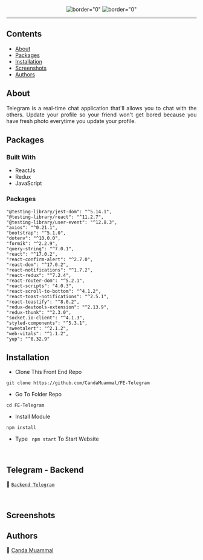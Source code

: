<p align="center">
     <img src="https://i.postimg.cc/pT9Ypg8w/teleg.png"   alt= border="0" />
     <img src="https://i.postimg.cc/Zqn6M1fW/tellee.png"   alt= border="0" />

</p>


---


## Contents

- [About](#about)
- [Packages](#Packages)
- [Installation](#installation)
- [Screenshots](#screenshots)
- [Authors](#authors) 

##  About

<p align="justify">
Telegram is a real-time chat application that'll allows you to chat with the others. Update your profile so your friend won't get bored because you have fresh photo everytime you update your profile.
</p>


##  Packages

### Built With
- ReactJs
- Redux
- JavaScript



### Packages
    "@testing-library/jest-dom": "^5.14.1",
    "@testing-library/react": "^11.2.7",
    "@testing-library/user-event": "^12.8.3",
    "axios": "^0.21.1",
    "bootstrap": "^5.1.0",
    "dotenv": "^10.0.0",
    "formik": "^2.2.9",
    "query-string": "^7.0.1",
    "react": "^17.0.2",
    "react-confirm-alert": "^2.7.0",
    "react-dom": "^17.0.2",
    "react-notifications": "^1.7.2",
    "react-redux": "^7.2.4",
    "react-router-dom": "^5.2.1",
    "react-scripts": "4.0.3",
    "react-scroll-to-bottom": "^4.1.2",
    "react-toast-notifications": "^2.5.1",
    "react-toastify": "^8.0.2",
    "redux-devtools-extension": "^2.13.9",
    "redux-thunk": "^2.3.0",
    "socket.io-client": "^4.1.3",
    "styled-components": "^5.3.1",
    "sweetalert": "^2.1.2",
    "web-vitals": "^1.1.2",
    "yup": "^0.32.9"

##  Installation

- Clone This Front End Repo

```
git clone https://github.com/CandaMuammal/FE-Telegram

```

- Go To Folder Repo

```
cd FE-Telegram
```

- Install Module

```
npm install
```

- Type ` npm start` To Start Website

<br/>


## Telegram - Backend 


:rocket: [`Backend Telegram`](https://github.com/CandaMuammal/BE-Telegram)

<br/>

## Screenshots



<!-- <p align="center">
  <span>
   <img src="https://i.postimg.cc/TYPDNjL1/vehicle1-4.png"   alt= border="0" /> <br/><br/><br/><br/>
   <img src="https://i.postimg.cc/PrcP6gnV/vehicle2-2.png"   alt= border="0" /> <br/><br/><br/><br/>
   <img src="https://i.postimg.cc/TwRwLGn1/vehicle3-2.png"   alt= border="0" /> <br/><br/><br/><br/>
   <img src="https://i.postimg.cc/wMrTGmZR/vehicle4-2.png"   alt= border="0" /> <br/><br/><br/><br/>
   <img src="https://i.postimg.cc/JhK8FXB7/vehicle5-2.png"   alt= border="0" /> <br/><br/><br/><br/>
  </span>
</p> -->


## Authors

:rocket: [Canda Muammal](https://github.com/CandaMuammal)